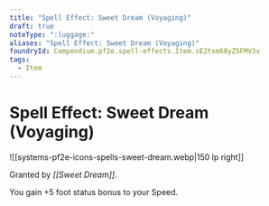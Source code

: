 ```yaml
---
title: "Spell Effect: Sweet Dream (Voyaging)"
draft: true
noteType: ":luggage:"
aliases: "Spell Effect: Sweet Dream (Voyaging)"
foundryId: Compendium.pf2e.spell-effects.Item.sE2txm68yZSFMV3v
tags:
  - Item
---
```


# Spell Effect: Sweet Dream (Voyaging)
![[systems-pf2e-icons-spells-sweet-dream.webp|150 lp right]]

Granted by _[[Sweet Dream]]_.

You gain +5 foot status bonus to your Speed.
